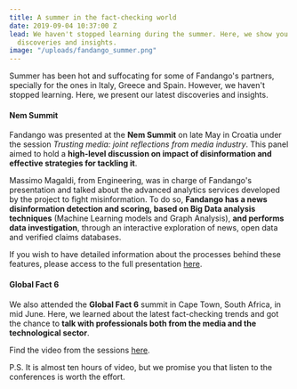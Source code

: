 ```yaml
---
title: A summer in the fact-checking world
date: 2019-09-04 10:37:00 Z
lead: We haven't stopped learning during the summer. Here, we show you our latest
  discoveries and insights.
image: "/uploads/fandango_summer.png"
---
```


Summer has been hot and suffocating for some of Fandango's partners, specially for the ones in Italy, Greece and Spain. However, we haven't stopped learning. Here, we present our latest discoveries and insights.

#### Nem Summit

Fandango was presented at the **Nem Summit** on late May in Croatia under the session *Trusting media: joint reflections from media industry*. This panel aimed to hold a **high-level discussion on impact of disinformation and effective strategies for tackling it**. 

Massimo Magaldi, from Engineering, was in charge of Fandango's presentation and talked about the advanced analytics services developed by the project to fight misinformation. To do so, **Fandango has a news disinformation detection and scoring, based on Big Data analysis techniques** (Machine Learning models and Graph Analysis), **and performs data investigation**, through an interactive exploration of news, open data and verified claims databases.

If you wish to have detailed information about the processes behind these features, please access to the full presentation [here](https://nem-initiative.org/wp-content/uploads/2019/05/magaldi_fandango.pdf).

#### Global Fact 6

We also attended the **Global Fact 6** summit in Cape Town, South Africa, in mid June. Here, we learned about the latest fact-checking trends and got the chance to **talk with professionals both from the media and the technological sector**. 

Find the video from the sessions [here](https://www.poynter.org/fact-checking/2019/global-fact-6/).

P.S. It is almost ten hours of video, but we promise you that listen to the conferences is worth the effort. 
